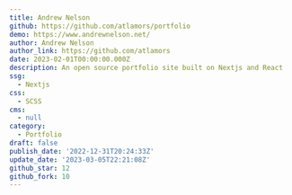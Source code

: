 ```yaml
---
title: Andrew Nelson
github: https://github.com/atlamors/portfolio
demo: https://www.andrewnelson.net/
author: Andrew Nelson
author_link: https://github.com/atlamors
date: 2023-02-01T00:00:00.000Z
description: An open source portfolio site built on Nextjs and React
ssg:
  - Nextjs
css:
  - SCSS
cms:
  - null
category:
  - Portfolio
draft: false
publish_date: '2022-12-31T20:24:33Z'
update_date: '2023-03-05T22:21:08Z'
github_star: 12
github_fork: 10
---
```

